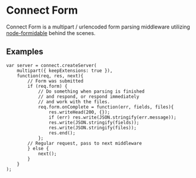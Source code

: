
# Connect Form

Connect Form is a multipart / urlencoded form parsing middleware utilizing [node-formidable](http://github.com/felixge/node-formidable) behind the scenes.

## Examples

    var server = connect.createServer(
	    multipart({ keepExtensions: true }),
	    function(req, res, next){
		    // Form was submitted
	        if (req.form) {
		        // Do something when parsing is finished
		        // and respond, or respond immediately
		        // and work with the files.
	            req.form.onComplete = function(err, fields, files){
	                res.writeHead(200, {});
	                if (err) res.write(JSON.stringify(err.message));
	                res.write(JSON.stringify(fields));
	                res.write(JSON.stringify(files));
	                res.end();
	            };
	        // Regular request, pass to next middleware
	        } else {
	            next();
	        }
	    }
	);
